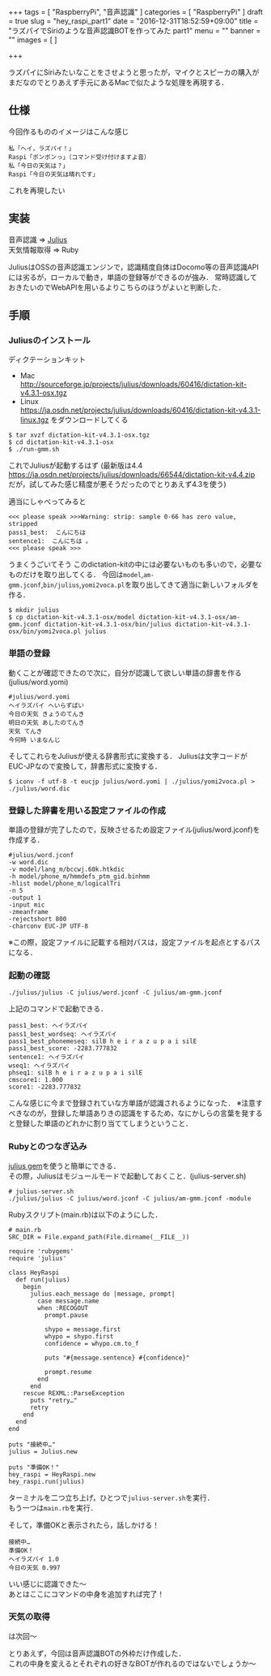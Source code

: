 +++
tags = [
"RaspberryPi",
"音声認識"
]
categories = [
"RaspberryPi"
]
draft = true
slug = "hey_raspi_part1"
date = "2016-12-31T18:52:59+09:00"
title = "ラズパイでSiriのような音声認識BOTを作ってみた part1"
menu = ""
banner = ""
images = [
]

+++

ラズパイにSiriみたいなことをさせようと思ったが，マイクとスピーカの購入がまだなのでとりあえず手元にあるMacで似たような処理を再現する．

## 仕様
今回作るもののイメージはこんな感じ  
```
私「ヘイ，ラズパイ！」
Raspi「ポンポンっ」（コマンド受け付けますよ音）
私「今日の天気は？」
Raspi「今日の天気は晴れです」
```
これを再現したい  

## 実装
音声認識 => [Julius](http://julius.osdn.jp/)  
天気情報取得 => Ruby

JuliusはOSSの音声認識エンジンで，認識精度自体はDocomo等の音声認識APIには劣るが，ローカルで動き，単語の登録等ができるのが強み．
常時認識しておきたいのでWebAPIを用いるよりこちらのほうがよいと判断した．

## 手順
### Juliusのインストール
ディクテーションキット  
- Mac  
http://sourceforge.jp/projects/julius/downloads/60416/dictation-kit-v4.3.1-osx.tgz
- Linux  
https://ja.osdn.net/projects/julius/downloads/60416/dictation-kit-v4.3.1-linux.tgz
をダウンロードしてくる

```
$ tar xvzf dictation-kit-v4.3.1-osx.tgz
$ cd dictation-kit-v4.3.1-osx
$ ./run-gmm.sh
```
これでJuliusが起動するはず
(最新版は4.4  https://ja.osdn.net/projects/julius/downloads/66544/dictation-kit-v4.4.zip だが，試してみた感じ精度が悪そうだったのでとりあえず4.3を使う)

適当にしゃべってみると
```
<<< please speak >>>Warning: strip: sample 0-66 has zero value, stripped
pass1_best:  こんにちは
sentence1:  こんにちは 。
<<< please speak >>>
```
うまくうごいてそう
このdictation-kitの中には必要ないものも多いので，必要なものだけを取り出してくる．
今回は`model`,`am-gmm.jconf`,`bin/julius`,`yomi2voca.pl`を取り出してきて適当に新しいフォルダを作る．
```
$ mkdir julius
$ cp dictation-kit-v4.3.1-osx/model dictation-kit-v4.3.1-osx/am-gmm.jconf dictation-kit-v4.3.1-osx/bin/julius dictation-kit-v4.3.1-osx/bin/yomi2voca.pl julius
```

### 単語の登録
動くことが確認できたので次に，自分が認識して欲しい単語の辞書を作る(julius/word.yomi)
```
#julius/word.yomi
ヘイラズパイ へいらずぱい
今日の天気 きょうのてんき
明日の天気 あしたのてんき
天気 てんき
今何時 いまなんじ
```
そしてこれらをJuliusが使える辞書形式に変換する．
Juliusは文字コードがEUC-JPなので変換して，辞書形式に変換する．
```
$ iconv -f utf-8 -t eucjp julius/word.yomi | ./julius/yomi2voca.pl > ./julius/word.dic
```

### 登録した辞書を用いる設定ファイルの作成
単語の登録が完了したので，反映させるため設定ファイル(julius/word.jconf)を作成する．
```
#julius/word.jconf
-w word.dic
-v model/lang_m/bccwj.60k.htkdic
-h model/phone_m/hmmdefs_ptm_gid.binhmm
-hlist model/phone_m/logicalTri
-n 5
-output 1
-input mic
-zmeanframe
-rejectshort 800
-charconv EUC-JP UTF-8
```
※この際，設定ファイルに記載する相対パスは，設定ファイルを起点とするパスになる．

### 起動の確認
```
./julius/julius -C julius/word.jconf -C julius/am-gmm.jconf
```
上記のコマンドで起動できる．
```
pass1_best: ヘイラズパイ
pass1_best_wordseq: ヘイラズパイ
pass1_best_phonemeseq: silB h e i r a z u p a i silE
pass1_best_score: -2283.777832
sentence1: ヘイラズパイ
wseq1: ヘイラズパイ
phseq1: silB h e i r a z u p a i silE
cmscore1: 1.000
score1: -2283.777832
```
こんな感じに今まで登録されていな方単語が認識されるようになった．
※注意すべきなのが，登録した単語ありきの認識をするため，なにかしらの言葉を発すると登録した単語のどれかに割り当ててしまうということ．

### Rubyとのつなぎ込み
[julius gem](https://github.com/hadzimme/julius)を使うと簡単にできる．  
その際，Juliusはモジュールモードで起動しておくこと．(julius-server.sh)  
```
# julius-server.sh
./julius/julius -C julius/word.jconf -C julius/am-gmm.jconf -module
```
Rubyスクリプト(main.rb)は以下のようにした．
```
# main.rb
SRC_DIR = File.expand_path(File.dirname(__FILE__))

require 'rubygems'
require 'julius'

class HeyRaspi
  def run(julius)
    begin
      julius.each_message do |message, prompt|
        case message.name
        when :RECOGOUT
          prompt.pause

          shypo = message.first
          whypo = shypo.first
          confidence = whypo.cm.to_f

          puts "#{message.sentence} #{confidence}"

          prompt.resume
        end
      end
    rescue REXML::ParseException
      puts "retry…"
      retry
    end
  end
end

puts "接続中…"
julius = Julius.new

puts "準備OK！"
hey_raspi = HeyRaspi.new
hey_raspi.run(julius)
```
ターミナルを二つ立ち上げ，ひとつで`julius-server.sh`を実行．  
もう一つは`main.rb`を実行．

そして，準備OKと表示されたら，話しかける！
```
接続中…
準備OK！
ヘイラズパイ 1.0
今日の天気 0.997
```
いい感じに認識できた〜  
あとはここにコマンドの中身を追加すれば完了！

### 天気の取得
は次回〜

とりあえず，今回は音声認識BOTの外枠だけ作成した．  
これの中身を変えるとそれぞれの好きなBOTが作れるのではないでしょうか〜
